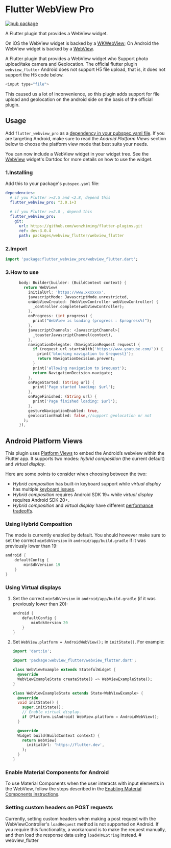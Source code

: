 # Flutter WebView Pro

[![pub package](https://img.shields.io/badge/pub-v3.0.1+3-orange)](https://pub.dartlang.org/packages/flutter_webview_pro)

A Flutter plugin that provides a WebView widget.

On iOS the WebView widget is backed by a [WKWebView](https://developer.apple.com/documentation/webkit/wkwebview);
On Android the WebView widget is backed by a [WebView](https://developer.android.com/reference/android/webkit/WebView).

A Flutter plugin that provides a WebView widget   who Support photo upload/take camera and Geolocation.
The official flutter plugin `webview_flutter` Android does not support H5 file upload, that is, it does not support the H5 code below.

```dart
<input type="file">
```

This caused us a lot of inconvenience, so this plugin adds support for file upload and geolocation on the android side on the basis of the official plugin.

## Usage
Add `flutter_webview_pro` as a [dependency in your pubspec.yaml file](https://flutter.dev/docs/development/platform-integration/platform-channels). If you are targeting Android, make sure to read the *Android Platform Views* section below to choose the platform view mode that best suits your needs.

You can now include a WebView widget in your widget tree. See the
[WebView](https://pub.dev/documentation/webview_flutter/latest/webview_flutter/WebView-class.html)
widget's Dartdoc for more details on how to use the widget.

### 1.Installing

Add this to your package's `pubspec.yaml` file:

```yaml
dependencies:
  # if you Flutter >=2.5 and <2.8, depend this
  flutter_webview_pro: ^3.0.1+3
  
  # if you Flutter >=2.8 , depend this 
  flutter_webview_pro:
    git:
      url: https://github.com/wenzhiming/flutter-plugins.git
      ref: dev-3.0.4
      path: packages/webview_flutter/webview_flutter
```

### 2.Import

```dart
import 'package:flutter_webview_pro/webview_flutter.dart';
```

### 3.How to use

```dart
      body: Builder(builder: (BuildContext context) {
        return WebView(
          initialUrl: 'https://www.xxxxxxx',
          javascriptMode: JavascriptMode.unrestricted,
          onWebViewCreated: (WebViewController webViewController) {
            _controller.complete(webViewController);
          },
          onProgress: (int progress) {
            print("WebView is loading (progress : $progress%)");
          },
          javascriptChannels: <JavascriptChannel>{
            _toasterJavascriptChannel(context),
          },
          navigationDelegate: (NavigationRequest request) {
            if (request.url.startsWith('https://www.youtube.com/')) {
              print('blocking navigation to $request}');
              return NavigationDecision.prevent;
            }
            print('allowing navigation to $request');
            return NavigationDecision.navigate;
          },
          onPageStarted: (String url) {
            print('Page started loading: $url');
          },
          onPageFinished: (String url) {
            print('Page finished loading: $url');
          },
          gestureNavigationEnabled: true,
          geolocationEnabled: false,//support geolocation or not
        );
      }),
```

## Android Platform Views
This plugin uses
[Platform Views](https://flutter.dev/docs/development/platform-integration/platform-views) to embed
the Android’s webview within the Flutter app. It supports two modes:
*hybrid composition* (the current default) and *virtual display*.

Here are some points to consider when choosing between the two:

* *Hybrid composition* has built-in keyboard support while *virtual display* has multiple
[keyboard issues](https://github.com/flutter/flutter/issues?q=is%3Aopen+label%3Avd-only+label%3A%22p%3A+webview-keyboard%22).
* *Hybrid composition* requires Android SDK 19+ while *virtual display* requires Android SDK 20+.
* *Hybrid composition* and *virtual display* have different
  [performance tradeoffs](https://flutter.dev/docs/development/platform-integration/platform-views#performance).


### Using Hybrid Composition

The mode is currently enabled by default. You should however make sure to set the correct `minSdkVersion` in `android/app/build.gradle` if it was previously lower than 19:

```groovy
android {
    defaultConfig {
        minSdkVersion 19
    }
}
```

### Using Virtual displays

1. Set the correct `minSdkVersion` in `android/app/build.gradle` (if it was previously lower than 20):

    ```groovy
    android {
        defaultConfig {
            minSdkVersion 20
        }
    }
    ```

2. Set `WebView.platform = AndroidWebView();` in `initState()`.
    For example:

    ```dart
    import 'dart:io';

    import 'package:webview_flutter/webview_flutter.dart';

    class WebViewExample extends StatefulWidget {
      @override
      WebViewExampleState createState() => WebViewExampleState();
    }

    class WebViewExampleState extends State<WebViewExample> {
      @override
      void initState() {
        super.initState();
        // Enable virtual display.
        if (Platform.isAndroid) WebView.platform = AndroidWebView();
      }

      @override
      Widget build(BuildContext context) {
        return WebView(
          initialUrl: 'https://flutter.dev',
        );
      }
    }
    ```

### Enable Material Components for Android

To use Material Components when the user interacts with input elements in the WebView,
follow the steps described in the [Enabling Material Components instructions](https://flutter.dev/docs/deployment/android#enabling-material-components).

### Setting custom headers on POST requests

Currently, setting custom headers when making a post request with the WebViewController's `loadRequest` method is not supported on Android.
If you require this functionality, a workaround is to make the request manually, and then load the response data using `loadHTMLString` instead. 
#   w e b v i e w _ f l u t t e r  
 